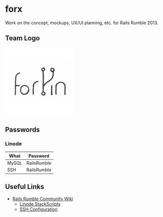 forx
====

Work on the concept, mockups, UX/UI planning, etc. for Rails Rumble 2013.

Team Logo
---------

<img src="forxin.png" alt="Team logo" width="222" />

Passwords
---------

### Linode

| What  | Password    |
| ----- | ----------- |
| MySQL | RailsRumble |
| SSH   | RailsRumble |

Useful Links
------------

 * [Rails Rumble Community Wiki](https://github.com/railsrumble/community/wiki/_pages)
   * [Linode StackScripts](https://github.com/railsrumble/community/wiki/Linode-StackScripts)
   * [SSH Configuration](https://github.com/railsrumble/community/wiki/SSH-Configuration)
